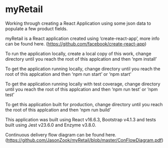 # myRetail

Working through creating a React Application using some json data to populate a few product fields.

myRetail is a React application created using ‘create-react-app’, more info can be found here. (https://github.com/facebook/create-react-app)

To run the application locally, create a local copy of this work, change directory until you reach the root of this applcation and then ‘npm install’

To get the application running locally, change directory until you reach the root of this applcation and then ‘npm run start’ or ‘npm start’

To get the application running locally with test coverage, change directory until you reach the root of this applcation and then ‘npm run test’ or ‘npm test’ 

To get this application built for production, change directory until you reach the root of this applcation and then ‘npm run build’

This application was built using React v16.6.3, Bootstrap v4.1.3 and tests built using Jest v23.6.0 and Enzyme v3.8.0.

Continuous delivery flow diagram can be found here. (https://github.com/JasonZook/myRetail/blob/master/ConFlowDiagram.pdf)
